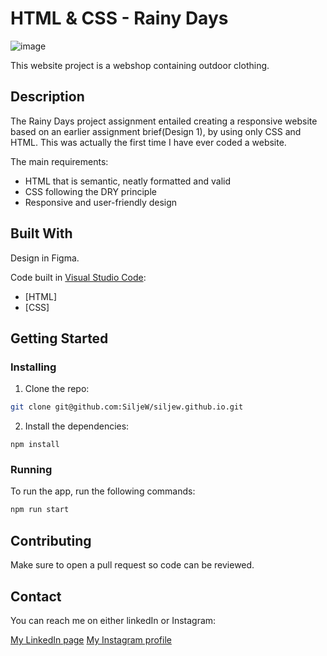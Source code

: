 # HTML & CSS - Rainy Days

![image](https://siljew.github.io/images/Header_photo4.jpg)

This website project is a webshop containing outdoor clothing.

## Description

The Rainy Days project assignment entailed creating a responsive website based on an earlier assignment brief(Design 1), by using only CSS and HTML.
This was actually the first time I have ever coded a website.

The main requirements:

- HTML that is semantic, neatly formatted and valid 
- CSS following the DRY principle
- Responsive and user-friendly design

## Built With

Design in Figma.

Code built in [Visual Studio Code](https://code.visualstudio.com/):
- [HTML]
- [CSS]

## Getting Started

### Installing

1. Clone the repo:

```bash
git clone git@github.com:SiljeW/siljew.github.io.git
```

2. Install the dependencies:

```
npm install
```

### Running

To run the app, run the following commands:

```bash
npm run start
```

## Contributing

Make sure to open a pull request so code can be reviewed.

## Contact

You can reach me on either linkedIn or Instagram:

[My LinkedIn page](https://www.linkedin.com/in/silje-walmann-913998162)
[My Instagram profile](https://www.instagram.com/swalmann/)


